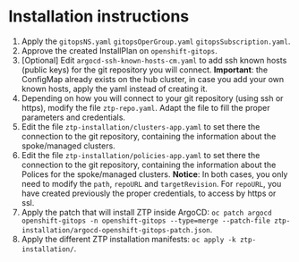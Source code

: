 # Installation instructions

1. Apply the `gitopsNS.yaml` `gitopsOperGroup.yaml` `gitopsSubscription.yaml`.
2. Approve the created InstallPlan on `openshift-gitops`.
3. [Optional] Edit `argocd-ssh-known-hosts-cm.yaml` to add ssh known hosts (public keys) for the git repository you will connect. **Important**: the ConfigMap already exists on the hub cluster, in case you add your own known hosts, apply the yaml instead of creating it.
4. Depending on how you will connect to your git repository (using ssh or https), modify the file `ztp-repo.yaml`. Adapt the file to fill the proper parameters and credentials.
5. Edit the file `ztp-installation/clusters-app.yaml` to set there the connection to the git repository, containing the information about the spoke/managed clusters.
6. Edit the file `ztp-installation/policies-app.yaml` to set there the connection to the git repository, containing the information about the Polices for the spoke/managed clusters.
**Notice**: In both cases, you only need to modify the `path`, `repoURL` and `targetRevision`. For `repoURL`, you have created previously the proper credentials, to access by https or ssl.
7. Apply the patch that will install ZTP inside ArgoCD: `oc patch argocd openshift-gitops -n openshift-gitops --type=merge --patch-file ztp-installation/argocd-openshift-gitops-patch.json`.
8. Apply the different ZTP installation manifests:  `oc apply -k ztp-installation/`.

